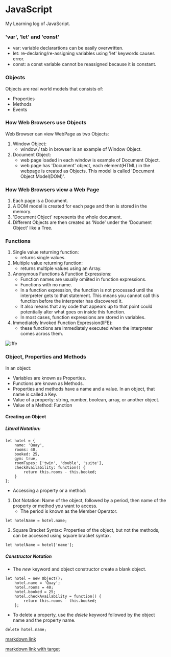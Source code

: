 # JavaScript

My Learning log of JavaScript.

### 'var', 'let' and 'const'
- var: variable declarartions can be easily overwritten.
- let: re-declaring/re-assigning variables using 'let' keywords causes error.
- const: a const variable cannot be reassigned because it is constant. 

### Objects
Objects are real world models that consists of:
- Properties
- Methods
- Events

### How Web Browsers use Objects
Web Browser can view WebPage as two Objects: 
1. Window Object:
    - window / tab in browser is an example of Window Object.
2. Document Object: 
    - web page loaded in each window is example of Document Object.
    - web page has 'Document' object, each element(HTML) in the webpage is created as Objects. This model is called 'Document Object Model(DOM)'.

### How Web Browsers view a Web Page
1. Each page is a Document.
2. A DOM model is created for each page and then is stored in the memory.
3. 'Document Object' represents the whole document.
4. Different Objects are then created as 'Node' under the 'Document Object' like a Tree. 

### Functions
1. Single value returning function: 
    - returns single values.  
2. Multiple value returning function:
    - returns multiple values using an Array. 
3. Anonymous Functions & Function Expressions: 
    - Function names are usually omiited in function expressions.
    - Functions with no name.
    - In a function expression, the function is not processed until the interpreter gets to that statement. This means you cannot call this function before the interpreter has discovered it. 
    - It also means that any code that appears up to that point could potentially alter what goes on inside this function.
    - In most cases, function expressions are stored in variables.  
4. Immediately Invoked Function Expression(IIFE):
    - these functions are immediately executed when the interpreter comes across them.

 ![iffe](https://user-images.githubusercontent.com/83855905/150811755-7d9100fc-1286-42d9-8679-05b2807031e5.png)

### Object, Properties and Methods

In an object:
- Variables are known as Properties.
- Functions are known as Methods.
- Properties and methods have a name and a value. In an object, that name is called a Key.
- Value of a property: string, number, boolean, array, or another object.
- Value of a Method: Function

#### Creating an Object

##### Literal Notation: 
```
let hotel = {
    name: 'Quay',
    rooms: 40,
    booked: 25,
    gym: true,
    roomTypes: ['twin', 'double', 'suite'],
    checkAvailability: function() {
        return this.rooms - this.booked;
    }
};
```
- Accessing a property or a method: 
1. Dot Notation:  Name of the object, followed by a period, then name of the property or method you want to access.
    - The period is known as the Member Operator. 
```
let hotelName = hotel.name;
```
2. Square Bracket Syntax: Properties of the object, but not the methods, can be accessed using square bracket syntax.
```
let hotelName = hotel['name'];
```

##### Constructor Notation
- The *new* keyword and object constructor create a blank object.
```
let hotel = new Object();
    hotel.name = 'Quay';
    hotel.rooms = 40;
    hotel.booked = 25;
    hotel.checkAvailability = function() {
        return this.rooms - this.booked;
    };
```
- To delete a property, use the *delete* keyword followed by the object name and the property name.
```
delete hotel.name;
```


[markdown link](https://github.com/explore)

<a href="https://github.com/explore" target="_blank">markdown link with target</a>





